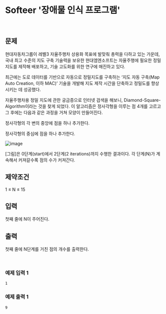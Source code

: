 # Softeer '장애물 인식 프로그램'

<br>

## 문제
현대자동차그룹이 레벨3 자율주행차 상용화 목표에 발맞춰 총력을 다하고 있는 가운데, 국내 최고 수준의 지도 구축 기술력을 보유한 현대엠엔소프트는 자율주행에 필요한 정밀지도를 제작해 배포하고, 기술 고도화를 위한 연구에 매진하고 있다.

최근에는 도로 데이터를 기반으로 자동으로 정밀지도를 구축하는 ‘지도 자동 구축(Map Auto Creation, 이하 MAC)’ 기술을 개발해 지도 제작 시간을 단축하고 정밀도를 향상시키는 데 성공했다.

자율주행차용 정밀 지도에 관한 궁금증으로 인터넷 검색을 해보니, Diamond-Square-Algorithm이라는 것을 찾게 되었다. 이 알고리즘은 정사각형을 이루는 점 4개를 고르고 그 후에는 다음과 같은 과정을 거쳐 모양이 만들어진다.

정사각형의 각 변의 중앙에 점을 하나 추가한다.

정사각형의 중심에 점을 하나 추가한다.

![image](https://github.com/SShinMJ/Study_Algorithm/assets/82142527/128a7a34-c2f5-402c-8016-ddd1aa7d5c53)

[그림]은 0단계(start)에서 2단계(2 iterations)까지 수행한 결과이다. 각 단계(N)가 계속해서 커져갈수록 점의 수가 커져간다.

## 제약조건
1 ≤ N ≤ 15

## 입력
첫째 줄에 N이 주어진다.

## 출력
첫째 줄에 N단계를 거친 점의 개수를 출력한다.

<br> 

### 예제 입력 1
```
1
```
### 예제 출력 1 
```
9
```
